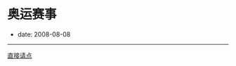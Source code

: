 # 奥运赛事

- date: 2008-08-08

--------------------------




[直接请点](http://www.google.cn/ig/ifr?pid=china&url=http://www.google.com/ig/modules/china/olympics.xml&nocache=0&up_selectedTab=&upt_selectedTab=hidden&up_country=&upt_country=hidden&up_sport=&upt_sport=hidden&lang=zh-CN&country=cn&.lang=zh-CN&.country=cn&synd=gasp2&mid=408&ifpctok=7417250852895313870&parent=http://www.google.cn&extern_js=/extern_js/f/CgJlbhICdXMrMAs4ACwrMBA4ACwrMBI4ACwrMBM4ACw/zYieI_ujwr4.js)
